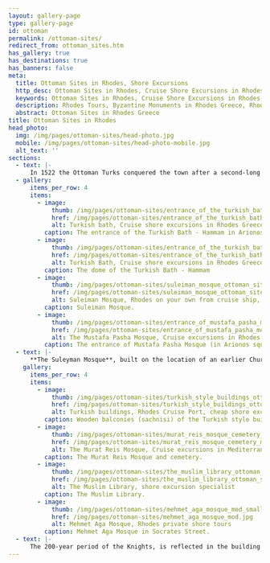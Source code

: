 ```yaml
---
layout: gallery-page
type: gallery-page
id: ottoman
permalink: /ottoman-sites/
redirect_from: ottoman_sites.htm
has_gallery: true
has_destinations: true
has_banners: false
meta:
  title: Ottoman Sites in Rhodes, Shore Excursions
  http_desc: Ottoman Sites in Rhodes, Cruise Shore Excursions in Rhodes Greece
  keywords: Ottoman Sites in Rhodes, Cruise Shore Excursions in Rhodes Greece
  description: Rhodes Tours, Byzantine Monuments in Rhodes Greece, Rhodes Historical Tours, Byzantine Archaeological Sights Landmarks and Architecture
  abstract: Ottoman Sites in Rhodes Greece
title: Ottoman Sites in Rhodes
head_photo:
  img: /img/pages/ottoman-sites/head-photo.jpg
  mobile: /img/pages/ottoman-sites/head-photo-mobile.jpg
  alt_text: ''
sections:
  - text: |-
      In 1522 the Ottoman Turks conquered the town after a second-long siege. New buildings were constructed: mosques, public baths and mansions for the new patrons. After the establishment of their sovereignty on the island, the Ottoman Turks converted most of the churches into mosques and transformed the most important houses into private mansions or public buildings. 
  - gallery:
      items_per_row: 4
      items:
        - image:
            thumb: /img/pages/ottoman-sites/entrance_of_the_turkish_bath_hammam_mod_small.jpg
            href: /img/pages/ottoman-sites/entrance_of_the_turkish_bath_hammam_mod.jpg
            alt: Turkish bath, Cruise shore excursions in Rhodes Greece, Rhodes Private Tours
          caption: The entrance of the Turkish Bath - Hammam in Arionos square. Built in the 16th century
        - image:
            thumb: /img/pages/ottoman-sites/entrance_of_the_turkish_bath_hammam_2_mod_small.jpg
            href: /img/pages/ottoman-sites/entrance_of_the_turkish_bath_hammam_2_mod.jpg
            alt: Turkish Bath, Cruise shore excursions in Rhodes Greece, Rhodes Private Tours
          caption: The dome of the Turkish Bath - Hammam
        - image:
            thumb: /img/pages/ottoman-sites/suleiman_mosque_ottoman_sites_mod_small.png
            href: /img/pages/ottoman-sites/suleiman_mosque_ottoman_sites_mod.jpg
            alt: Suleiman Mosque, Rhodes on your own from cruise ship, Rhodes Private Tours
          caption: Suleiman Mosque.
        - image:
            thumb: /img/pages/ottoman-sites/entrance_of_mustafa_pasha_mosque_mod_small.jpg
            href: /img/pages/ottoman-sites/entrance_of_mustafa_pasha_mosque_mod.jpg
            alt: The Mustafa Pasha Mosque, Cruise excursions in Rhodes, Private Tours in Rhodes
          caption: The entrance of Mustafa Pasha Mosque (in Arionos square).
  - text: |-
      **The Suleyman Mosque**, built on the location of an earlier Church of the Apostles, was constructed in honor of the Sultan after his conquest of Rhodes in 1522 and rebuilt in 1828. it's open just for prayers and to not the general public. The **Ottoman Library** was founded in 1794 by Hafiz Ahmet Aga is situated opposite the Suleyman Mosque. The building is well preserved and has a small courtyard and garden. It houses a priceless collection of handwritten Korans, rare illuminated Persian manuscripts and scrolls written in Turkish, Arabian and Persian the most significant scroll narrates the siege and conquest of the Rhodes by the Turks in 1522. Only the front room can be visited.
    gallery:
      items_per_row: 4
      items:
        - image:
            thumb: /img/pages/ottoman-sites/turkish_style_buildings_ottoman_sites_mod_small.jpg
            href: /img/pages/ottoman-sites/turkish_style_buildings_ottoman_sites_mod.jpg
            alt: Turkish buildings, Rhodes Cruise Port, cheap shore excursions
          caption: Wooden balconies (sachnisi) of the Turkish style buildings.
        - image:
            thumb: /img/pages/ottoman-sites/murat_reis_mosque_cemetery_mod_small.jpg
            href: /img/pages/ottoman-sites/murat_reis_mosque_cemetery_mod.jpg
            alt: The Murat Reis Mosque, Cruise excursions in Mediterranean Sea
          caption: The Murat Reis Mosque and cemetery.
        - image:
            thumb: /img/pages/ottoman-sites/the_muslim_library_ottoman_sites_mod_small.jpg
            href: /img/pages/ottoman-sites/the_muslim_library_ottoman_sites_mod.jpg
            alt: The Muslim Library, shore excursion specialist
          caption: The Muslim Library.
        - image:
            thumb: /img/pages/ottoman-sites/mehmet_aga_mosque_mod_small.jpg
            href: /img/pages/ottoman-sites/mehmet_aga_mosque_mod.jpg
            alt: Mehmet Aga Mosque, Rhodes private shore tours
          caption: Mehmet Aga Mosque in Socrates Street.       
  - text: |-
      The 200-year period of the Knights, is reflected in the building facades with sculptured decorations, the arched gates and hewn stone walls. The Turks enriched these elements with architectural contributions of their own, such as wooden balconies and communal fountains and baths which they adapted to the local climate and culture. There is currently an effort to preserve the remaining Turkish homes. What remains of the Turkish influence on Rhodes can be seen in the mixture of oriental and western architecture in Rhodes Town, reflecting the multifaceted history of the Island.
---
```

